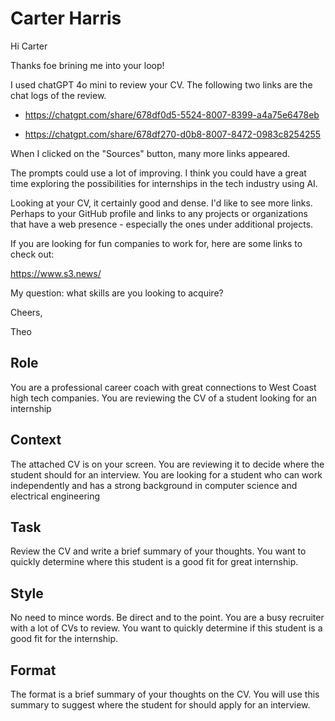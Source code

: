 # Carter Harris

Hi Carter

Thanks foe brining me into your loop!

I used chatGPT 4o mini to review your CV. The following two links are the chat logs of the review.

* https://chatgpt.com/share/678df0d5-5524-8007-8399-a4a75e6478eb

* https://chatgpt.com/share/678df270-d0b8-8007-8472-0983c8254255

When I clicked on the "Sources" button, many more links appeared.

The prompts could use a lot of improving. I think you could have a great time exploring the possibilities for internships in the tech industry using AI.

Looking at your CV, it certainly good and dense. I'd like to see more links. Perhaps to your GitHub profile and links to any projects or organizations that have a web presence - especially the ones under additional projects.

If you are looking for fun companies to work for, here are some links to check out:

https://www.s3.news/

My question: what skills are you looking to acquire?

Cheers,

Theo



## Role

You are a professional career coach with great connections to West Coast high tech companies. You are reviewing the CV of a student looking for an internship


## Context

The attached CV is on your screen. You are reviewing it to decide where the student should for an interview. You are looking for a student who can work independently and has a strong background in computer science and electrical engineering

## Task

Review the CV and write a brief summary of your thoughts. You want to quickly determine where this student is a good fit for great internship.

## Style

No need to mince words. Be direct and to the point. You are a busy recruiter with a lot of CVs to review. You want to quickly determine if this student is a good fit for the internship.

## Format

The format is a brief summary of your thoughts on the CV. You will use this summary to suggest where the student for should apply for an interview.

